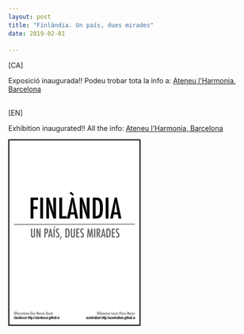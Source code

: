 ```yaml
---
layout: post
title: "Finlàndia. Un país, dues mirades"
date: 2019-02-01

---
```


[CA]

Exposició inaugurada!! Podeu trobar tota la info a: <a href="http://www.ateneuharmonia.cat/esdeveniments/exposicio-fotografica-finlandia-un-pais-dues-mirades/" target="_blank">Ateneu l'Harmonia, Barcelona</a>

<br/>
[EN]

Exhibition inaugurated!! All the info: <a href="http://www.ateneuharmonia.cat/esdeveniments/exposicio-fotografica-finlandia-un-pais-dues-mirades/" target="_blank">Ateneu l'Harmonia, Barcelona</a>

<img src="/images/posterA3_expo_res.png" alt="Cartell Exposició" style="border: 2px black solid"/>



